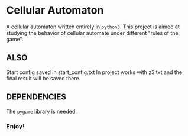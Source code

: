 # Cellular Automaton
A cellular automaton written entirely in `python3`. 
This project is aimed at studying the behavior of cellular automate under different "rules of the game".


## ALSO
Start config saved in start_config.txt
In project works with z3.txt and the final result will be saved there.

## DEPENDENCIES
The `pygame` library is needed.
 
### Enjoy!
